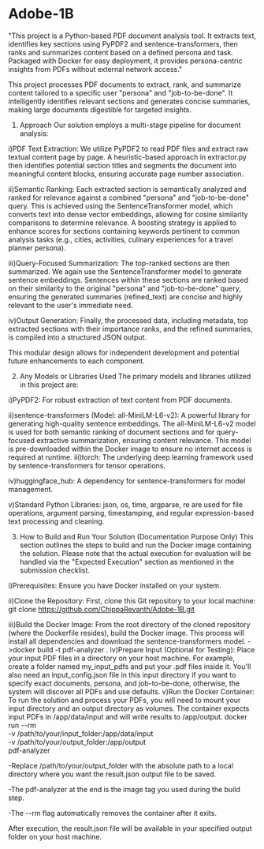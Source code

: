 # Adobe-1B
"This project is a Python-based PDF document analysis tool. It extracts text, identifies key sections using PyPDF2 and sentence-transformers, then ranks and summarizes content based on a defined persona and task. Packaged with Docker for easy deployment, it provides persona-centric insights from PDFs without external network access."

This project processes PDF documents to extract, rank, and summarize content tailored to a specific user "persona" and "job-to-be-done". It intelligently identifies relevant sections and generates concise summaries, making large documents digestible for targeted insights.

1. Approach
Our solution employs a multi-stage pipeline for document analysis:

i)PDF Text Extraction: We utilize PyPDF2 to read PDF files and extract raw textual content page by page. A heuristic-based approach in extractor.py then identifies potential section titles and segments the document into meaningful content blocks, ensuring accurate page number association.

ii)Semantic Ranking: Each extracted section is semantically analyzed and ranked for relevance against a combined "persona" and "job-to-be-done" query. This is achieved using the SentenceTransformer model, which converts text into dense vector embeddings, allowing for cosine similarity comparisons to determine relevance. A boosting strategy is applied to enhance scores for sections containing keywords pertinent to common analysis tasks (e.g., cities, activities, culinary experiences for a travel planner persona).

iii)Query-Focused Summarization: The top-ranked sections are then summarized. We again use the SentenceTransformer model to generate sentence embeddings. Sentences within these sections are ranked based on their similarity to the original "persona" and "job-to-be-done" query, ensuring the generated summaries (refined_text) are concise and highly relevant to the user's immediate need.

iv)Output Generation: Finally, the processed data, including metadata, top extracted sections with their importance ranks, and the refined summaries, is compiled into a structured JSON output.

This modular design allows for independent development and potential future enhancements to each component.

2. Any Models or Libraries Used
The primary models and libraries utilized in this project are:

i)PyPDF2: For robust extraction of text content from PDF documents.

ii)sentence-transformers (Model: all-MiniLM-L6-v2): A powerful library for generating high-quality sentence embeddings. The all-MiniLM-L6-v2 model is used for both semantic ranking of document sections and for query-focused extractive summarization, ensuring content relevance. This model is pre-downloaded within the Docker image to ensure no internet access is required at runtime.
iii)torch: The underlying deep learning framework used by sentence-transformers for tensor operations.

iv)huggingface_hub: A dependency for sentence-transformers for model management.

v)Standard Python Libraries: json, os, time, argparse, re are used for file operations, argument parsing, timestamping, and regular expression-based text processing and cleaning.

3. How to Build and Run Your Solution (Documentation Purpose Only)
This section outlines the steps to build and run the Docker image containing the solution. Please note that the actual execution for evaluation will be handled via the "Expected Execution" section as mentioned in the submission checklist.

i)Prerequisites:
  Ensure you have Docker installed on your system.

ii)Clone the Repository:
  First, clone this Git repository to your local machine:
  git clone <https://github.com/ChippaRevanth/Adobe-1B.git>
  
iii)Build the Docker Image:
  From the root directory of the cloned repository (where the Dockerfile resides), build the Docker image. This process will    install all dependencies and download the sentence-transformers model.
   ->docker build -t pdf-analyzer .
iv)Prepare Input (Optional for Testing):
  Place your input PDF files in a directory on your host machine. For example, create a folder named my_input_pdfs and put      your .pdf files inside it. You'll also need an input_config.json file in this input directory if you want to specify exact    documents, persona, and job-to-be-done, otherwise, the system will discover all PDFs and use defaults.
v)Run the Docker Container:
  To run the solution and process your PDFs, you will need to mount your input directory and an output directory as volumes.    The container expects input PDFs in /app/data/input and will write results to /app/output.
  docker run --rm \
    -v /path/to/your/input_folder:/app/data/input \
    -v /path/to/your/output_folder:/app/output \
    pdf-analyzer

 
 -Replace /path/to/your/output_folder with the absolute path to a local directory where you want the result.json output file    to be saved.

 -The pdf-analyzer at the end is the image tag you used during the build step.

 -The --rm flag automatically removes the container after it exits.

After execution, the result.json file will be available in your specified output folder on your host machine.




